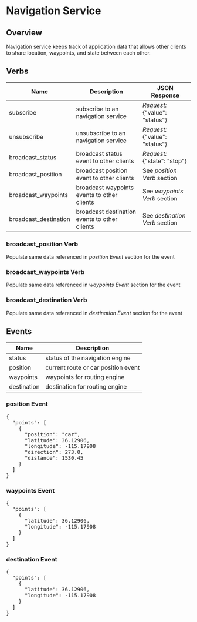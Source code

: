 # Navigation Service

## Overview

Navigation service keeps track of application data that allows other clients to share location, waypoints,
and state between each other.

## Verbs

| Name                 | Description                                  | JSON Response                      |
|----------------------|----------------------------------------------|------------------------------------|
| subscribe            | subscribe to an navigation service           | *Request:* {"value": "status"}     |
| unsubscribe          | unsubscribe to an navigation service         | *Request:* {"value": "status"}     |
| broadcast_status     | broadcast status event to other clients      | *Request:* {"state": "stop"}       |
| broadcast_position   | broadcast position event to other clients    | See *position Verb* section        |
| broadcast_waypoints  | broadcast waypoints events to other clients  | See *waypoints Verb* section       |
| broadcast_destination| broadcast destination events to other clients| See *destination Verb* section     |


### broadcast_position Verb

Populate same data referenced in *position Event* section for the event

### broadcast_waypoints Verb

Populate same data referenced in *waypoints Event* section for the event

### broadcast_destination Verb

Populate same data referenced in *destination Event* section for the event

## Events

| Name           | Description                         |
|----------------|-------------------------------------|
| status         | status of the navigation engine     |
| position       | current route or car position event |
| waypoints      | waypoints for routing engine        |
| destination    | destination for routing engine      |

### position Event

<pre>
{
  "points": [
    {
      "position": "car",
      "latitude": 36.12906,
      "longitude": -115.17908
      "direction": 273.0,
      "distance": 1530.45
    }
  ]
}
</pre>

### waypoints Event

<pre>
{
  "points": [
    {
      "latitude": 36.12906,
      "longitude": -115.17908
    }
  ]
}
</pre>

### destination Event

<pre>
{
  "points": [
    {
      "latitude": 36.12906,
      "longitude": -115.17908
    }
  ]
}
</pre>
